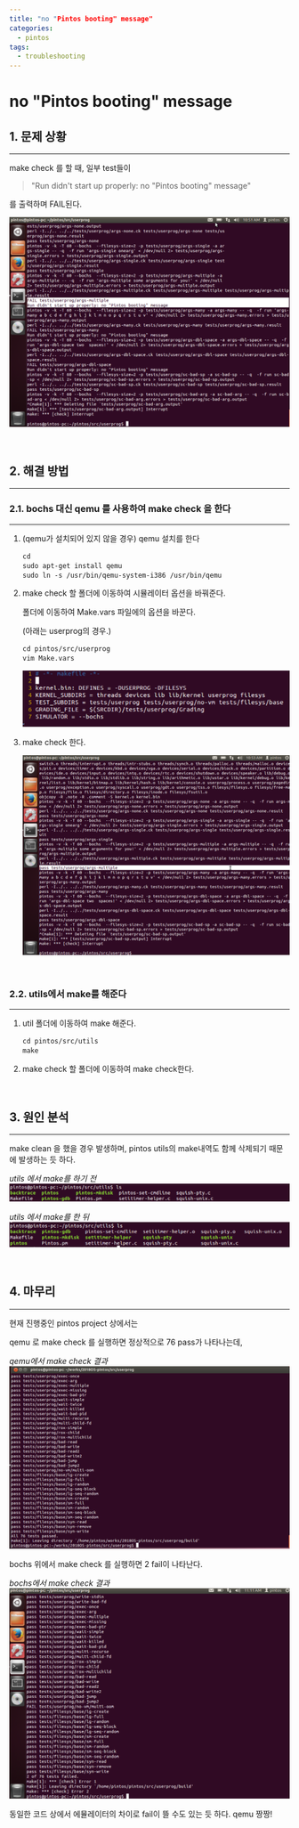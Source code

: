 ```yaml
---
title: "no "Pintos booting" message"
categories:
  - pintos
tags:
  - troubleshooting
---
```

# no "Pintos booting" message

## 1. 문제 상황

---

make check 를 할 때, 일부 test들이

>"Run didn't start up properly: no "Pintos booting" message"

를 출력하며 FAIL된다.

![error_message](./img/pintos/nob1.png)

&nbsp;

## 2. 해결 방법

---

### 2.1. bochs 대신 qemu 를 사용하여 make check 을 한다

---

1. (qemu가 설치되어 있지 않을 경우) qemu 설치를 한다

    ```default
    cd
    sudo apt-get install qemu
    sudo ln -s /usr/bin/qemu-system-i386 /usr/bin/qemu
    ```

2. make check 할 폴더에 이동하여 시뮬레이터 옵션을 바꿔준다.

    폴더에 이동하여 Make.vars 파일에의 옵션을 바꾼다.

    (아래는 userprog의 경우.)

    ```default
    cd pintos/src/userprog
    vim Make.vars
    ```

    ![make.vars](./img/pintos/nob5.png)

3. make check 한다.

    ![pass_message](./img/pintos/nob2.png)

&nbsp;

### 2.2. utils에서 make를 해준다

---

1. util 폴더에 이동하여 make 해준다.

    ```default
    cd pintos/src/utils
    make
    ```

2. make check 할 폴더에 이동하여 make check한다.

&nbsp;

## 3. 원인 분석

---

make clean 을 했을 경우 발생하며, pintos utils의 make내역도 함께 삭제되기 때문에 발생하는 듯 하다.

*utils 에서 make를 하기 전*
![utils_no_make](./img/pintos/nob3.png)

*utils 에서 make를 한 뒤*
![utils_make](./img/pintos/nob4.png)

&nbsp;

## 4. 마무리

---

현재 진행중인 pintos project 상에서는

qemu 로 make check 를 실행하면 정상적으로 76 pass가 나타나는데,

*qemu에서 make check 결과*
![passed_on_qemu](./img/pintos/nob7.png)

bochs 위에서 make check 를 실행하면 2 fail이 나타난다.

*bochs에서 make check 결과*
![failed_on_bochs](./img/pintos/nob6.png)

동일한 코드 상에서 에뮬레이터의 차이로 fail이 뜰 수도 있는 듯 하다. qemu 짱짱!